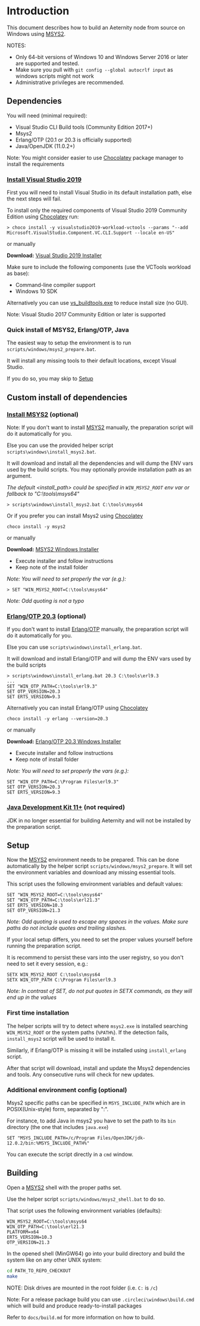 # Introduction

This document describes how to build an Aeternity node from source on Windows using
[MSYS2][msys2].

NOTES:
 - Only 64-bit versions of Windows 10 and Windows Server 2016 or later are supported and tested.
 - Make sure you pull with `git config --global autocrlf input` as windows scripts might not work
 - Administrative privileges are recommended.

## Dependencies

You will need (minimal required):
 - Visual Studio CLI Build tools (Community Edition 2017+)
 - Msys2
 - Erlang/OTP (20.1 or 20.3 is officially supported)
 - Java/OpenJDK (11.0.2+)

Note: You might consider easier to use [Chocolatey][chocolatey] package manager to
install the requirements

### [Install Visual Studio 2019][vs_install]
First you will need to install Visual Studio in its default installation path, else the next steps will fail.

To install only the required components of Visual Studio 2019 Community Edition using [Chocolatey][chocolatey] run:

```
> choco install -y visualstudio2019-workload-vctools --params "--add Microsoft.VisualStudio.Component.VC.CLI.Support --locale en-US"
```

or manually

**Download:** [Visual Studio 2019 Installer][vs_dl]

Make sure to include the following components (use the VCTools workload as base):

- Command-line compiler support
- Windows 10 SDK

Alternatively you can use [vs_buildtools.exe][vs_buildtools] to reduce install size (no GUI).

Note: Visual Studio 2017 Community Edition or later is supported

### Quick install of MSYS2, Erlang/OTP, Java

The easiest way to setup the environment is to run `scripts/windows/msys2_prepare.bat`.

It will install any missing tools to their default locations, except Visual Studio.

If you do so, you may skip to [Setup](#Setup)

## Custom install of dependencies

### [Install MSYS2][msys2] (optional)

Note: If you don't want to install [MSYS2][msys2] manually, the preparation script
will do it automatically for you.

Else you can use the provided helper script `scripts\windows\install_msys2.bat`.

It will download and install all the dependencies and will dump the ENV vars used by the build scripts.
You may optionally provide installation path as an argument. 

*The default <install_path> could be specified in `WIN_MSYS2_ROOT` env var or fallback to "C:\tools\msys64"* 

```
> scripts\windows\install_msys2.bat C:\tools\msys64
```

Or if you prefer you can install Msys2 using [Chocolatey][chocolatey] 

```
choco install -y msys2
```

or manually

**Download:** [MSYS2 Windows Installer][msys2_dl]

- Execute installer and follow instructions
- Keep note of the install folder

*Note: You will need to set properly the var (e.g.):*
```
> SET "WIN_MSYS2_ROOT=C:\tools\msys64"
```
*Note: Odd quoting is not a typo*

### [Erlang/OTP 20.3][otp] (optional)

If you don't want to install [Erlang/OTP][otp] manually, the preparation script
will do it automatically for you.

Else you can use `scripts\windows\install_erlang.bat`.
 
It will download and install Erlang/OTP and will dump the ENV vars used by the build scripts

```
> scripts\windows\install_erlang.bat 20.3 C:\tools\erl9.3
...
SET "WIN_OTP_PATH=C:\tools\erl9.3"
SET OTP_VERSION=20.3
SET ERTS_VERSION=9.3
```

Alternatively you can install Erlang/OTP using [Chocolatey][chocolatey] 

```
choco install -y erlang --version=20.3
```

or manually

**Download:** [Erlang/OTP 20.3 Windows Installer][otp203_dl]

- Execute installer and follow instructions
- Keep note of install folder

*Note: You will need to set properly the vars (e.g.):*
```
SET "WIN_OTP_PATH=C:\Program Files\erl9.3"
SET OTP_VERSION=20.3
SET ERTS_VERSION=9.3
```

### [Java Development Kit 11+][jdk] (not required)

JDK in no longer essential for building Aeternity and will not be installed by the preparation script.

## Setup

Now the [MSYS2][msys2] environment needs to be prepared. This can be done 
automatically by the helper script `scripts/windows/msys2_prepare`.
It will set the environment variables and download any missing essential tools.

This script uses the following environment variables and default values:

```
SET "WIN_MSYS2_ROOT=C:\tools\msys64"
SET "WIN_OTP_PATH=C:\tools\erl21.3"
SET ERTS_VERSION=10.3
SET OTP_VERSION=21.3
```
*Note: Odd quoting is used to escape any spaces in the values. 
Make sure paths do not include quotes and trailing slashes.*

If your local setup differs, you need to set the proper values yourself before running the preparation script.

It is recommend to persist these vars into the user registry, so you don't need to set it every session, e.g.:
```
SETX WIN_MSYS2_ROOT C:\tools\msys64
SETX WIN_OTP_PATH C:\Program Files\erl9.3
```

*Note: In contrast of SET, do not put quotes in SETX commands, as they will end up in the values*

### First time installation

The helper scripts will try to detect where `msys2.exe` is installed searching `WIN_MSYS2_ROOT`
or the system paths (`%PATH%`). If the detection fails, `install_msys2` script will be used to install it.

Similarly, if Erlang/OTP is missing it will be installed using `install_erlang` script.

After that script will download, install and update the Msys2 dependencies and tools.
Any consecutive runs will check for new updates.

### Additional environment config (optional)

Msys2 specific paths can be specified in `MSYS_INCLUDE_PATH` which are in POSIX(Unix-style) form, separated by ":".

For instance, to add Java in msys2 you have to set the path to its `bin` directory (the one that includes `java.exe`)

```
SET "MSYS_INCLUDE_PATH=/c/Program Files/OpenJDK/jdk-12.0.2/bin:%MSYS_INCLUDE_PATH%"
```

You can execute the script directly in a `cmd` window.

## Building

Open a [MSYS2][msys2] shell with the proper paths set. 

Use the helper script `scripts/windows/msys2_shell.bat` to do so.

That script uses the following environment variables (defaults):

```
WIN_MSYS2_ROOT=C:\tools\msys64
WIN_OTP_PATH=C:\tools\erl21.3
PLATFORM=x64
ERTS_VERSION=10.3
OTP_VERSION=21.3
```

In the opened shell (MinGW64) go into your build directory and build the system like on
any other UNIX system:

```bash
cd PATH_TO_REPO_CHECKOUT
make
```

NOTE: Disk drives are mounted in the root folder (i.e. `C:` is `/c`)

Note: For a release package build you can use `.circleci\windows\build.cmd` which will build and produce ready-to-install packages

Refer to `docs/build.md` for more information on how to build.

[chocolatey]: https://chocolatey.org/docs/installation#installing-chocolatey
[msys2]: https://www.msys2.org/
[jdk]: https://download.java.net/java/GA/jdk11/9/GPL/openjdk-11.0.2_windows-x64_bin.zip
[msys2_dl]: http://repo.msys2.org/distrib/x86_64/msys2-x86_64-20180531.exe
[otp]: http://www.erlang.org/
[otp203_dl]: http://erlang.org/download/otp_win64_20.3.exe
[vs_install]: https://docs.microsoft.com/en-us/visualstudio/install/install-visual-studio
[vs_dl]: https://visualstudio.microsoft.com/downloads/
[vs_buildtools]: https://visualstudio.microsoft.com/downloads/#build-tools-for-visual-studio-2019
